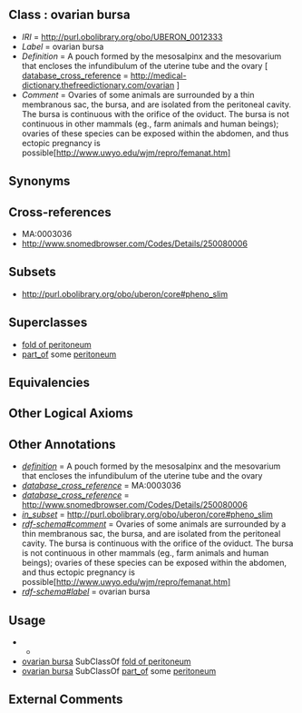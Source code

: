 
## Class : ovarian bursa

 * *IRI* = http://purl.obolibrary.org/obo/UBERON_0012333
 * *Label* = ovarian bursa
 * *Definition* = A pouch formed by the mesosalpinx and the mesovarium that encloses the infundibulum of the uterine tube and the ovary [ [database_cross_reference](../../ef/oboInOwl#hasDbXref.md) = http://medical-dictionary.thefreedictionary.com/ovarian ]
 * *Comment* = Ovaries of some animals are surrounded by a thin membranous sac, the bursa, and are isolated from the peritoneal cavity. The bursa is continuous with the orifice of the oviduct. The bursa is not continuous in other mammals (eg., farm animals and human beings); ovaries of these species can be exposed within the abdomen, and thus ectopic pregnancy is possible[http://www.uwyo.edu/wjm/repro/femanat.htm]

## Synonyms


## Cross-references

 * MA:0003036
 * http://www.snomedbrowser.com/Codes/Details/250080006

## Subsets

 * http://purl.obolibrary.org/obo/uberon/core#pheno_slim

## Superclasses

 * [fold of peritoneum](../../UBERON/96/UBERON_0034696.md)
 * [part_of](../../BFO/50/BFO_0000050.md) some [peritoneum](../../UBERON/58/UBERON_0002358.md)

## Equivalencies


## Other Logical Axioms


## Other Annotations

 * *[definition](../../IAO/15/IAO_0000115.md)* = A pouch formed by the mesosalpinx and the mesovarium that encloses the infundibulum of the uterine tube and the ovary
 * *[database_cross_reference](../../ef/oboInOwl#hasDbXref.md)* = MA:0003036
 * *[database_cross_reference](../../ef/oboInOwl#hasDbXref.md)* = http://www.snomedbrowser.com/Codes/Details/250080006
 * *[in_subset](../../et/oboInOwl#inSubset.md)* = http://purl.obolibrary.org/obo/uberon/core#pheno_slim
 * *[rdf-schema#comment](../../nt/rdf-schema#comment.md)* = Ovaries of some animals are surrounded by a thin membranous sac, the bursa, and are isolated from the peritoneal cavity. The bursa is continuous with the orifice of the oviduct. The bursa is not continuous in other mammals (eg., farm animals and human beings); ovaries of these species can be exposed within the abdomen, and thus ectopic pregnancy is possible[http://www.uwyo.edu/wjm/repro/femanat.htm]
 * *[rdf-schema#label](../../el/rdf-schema#label.md)* = ovarian bursa

## Usage

 * -
 * [ovarian bursa](../../UBERON/33/UBERON_0012333.md) SubClassOf [fold of peritoneum](../../UBERON/96/UBERON_0034696.md)
 * [ovarian bursa](../../UBERON/33/UBERON_0012333.md) SubClassOf [part_of](../../BFO/50/BFO_0000050.md) some [peritoneum](../../UBERON/58/UBERON_0002358.md)

## External Comments

